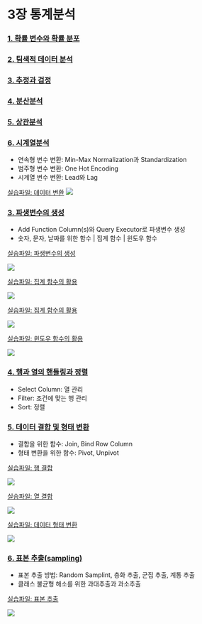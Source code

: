 # 3장 통계분석

### [1. 확률 변수와 확률 분포](./notes/확률%20변수와%20확률%20분포.md)

### [2. 팀색적 데이터 분석](./notes/탐색적%20데이터%20분석.md)

### [3. 추정과 검정](./notes/추정과%20검정.md)

### [4. 분산분석](./notes/분산분석.md)

### [5. 상관분석](./notes/상관분석.md)

### [6. 시계열분석](./notes/시계열분석.md)

- 연속형 변수 변환: Min-Max Normalization과 Standardization
- 범주형 변수 변환: One Hot Encoding
- 시계열 변수 변환: Lead와 Lag

[실습파일: 데이터 변환](./데이터%20변환.json)
![](./images/workflow_데이터변환.png)

### [3. 파생변수의 생성](./notes/파생변수의%20생성.md)
- Add Function Column(s)와 Query Executor로 파생변수 생성
- 숫자, 문자, 날짜를 위한 함수 | 집계 함수 | 윈도우 함수

[실습파일: 파생변수의 생성](./파생변수의%20생성.json)

![](./images/workflow_파생변수의생성.png)

[실습파일: 집계 함수의 활용](./함수의%20활용.json)

![](./images/workflow_함수의활용.png)

[실습파일: 집계 함수의 활용](./집계%20함수의%20활용.json)

![](./images/workflow_집계함수의활용.png)

[실습파일: 윈도우 함수의 활용](./윈도우%20함수의%20활용.json)

![](./images/workflow_윈도우함수의활용.png)

### [4. 행과 열의 핸들링과 정렬](./notes/행과%20열의%20핸들링과%20정렬.md)
- Select Column: 열 관리
- Filter: 조건에 맞는 행 관리
- Sort: 정렬


### [5. 데이터 결합 및 형태 변환](./notes/데이터%20결합%20및%20형태%20변환.md)
- 결합을 위한 함수: Join, Bind Row Column
- 형태 변환을 위한 함수: Pivot, Unpivot

[실습파일: 행 결합](./행%20결합.json)

![](./images/workflow_행결합.png)

[실습파일: 열 결합](./열%20결합.json)

![](./images/workflow_열결합.png)

[실습파일: 데이터 형태 변환](./데이터%20형태%20변환.json)

![](./images/workflow_데이터형태변환.png)


### [6. 표본 추출(sampling)](./notes/표본%20추출.md)
- 표본 추출 방법: Random Samplint, 층화 추출, 군집 추출, 계통 추출
- 클래스 불균형 해소를 위한 과대추출과 과소추출

[실습파일: 표본 추출](./표본%20추출.json)

![](./images/workflow_표본추출.png)
